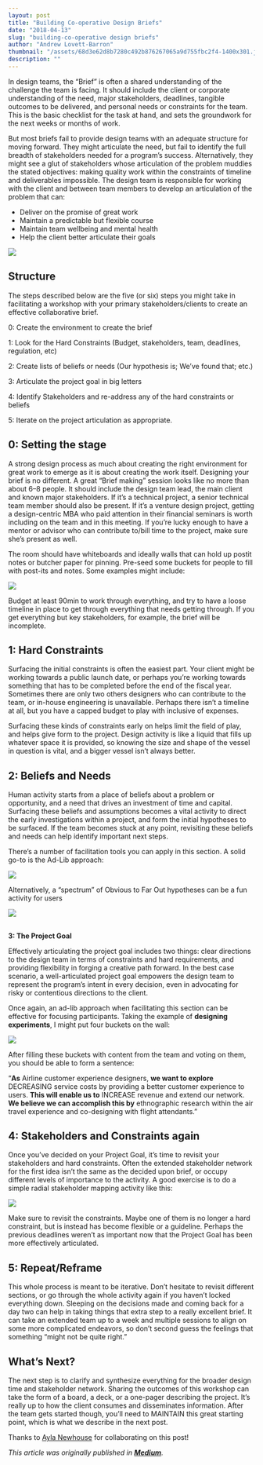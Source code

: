 ```yaml
---
layout: post
title: "Building Co-operative Design Briefs"
date: "2018-04-13"
slug: "building-co-operative design briefs"
author: "Andrew Lovett-Barron"
thumbnail: "/assets/68d3e62d8b7280c492b876267065a9d755fbc2f4-1400x301.jpg"
description: ""
---
```


In design teams, the “Brief” is often a shared understanding of the challenge the team is facing. It should include the client or corporate understanding of the need, major stakeholders, deadlines, tangible outcomes to be delivered, and personal needs or constraints for the team. This is the basic checklist for the task at hand, and sets the groundwork for the next weeks or months of work.

But most briefs fail to provide design teams with an adequate structure for moving forward. They might articulate the need, but fail to identify the full breadth of stakeholders needed for a program’s success. Alternatively, they might see a glut of stakeholders whose articulation of the problem muddies the stated objectives: making quality work within the constraints of timeline and deliverables impossible. The design team is responsible for working with the client and between team members to develop an articulation of the problem that can:

* Deliver on the promise of great work
* Maintain a predictable but flexible course
* Maintain team wellbeing and mental health
* Help the client better articulate their goals  


![](/assets/68d3e62d8b7280c492b876267065a9d755fbc2f4-1400x301.jpg)

## **Structure**

The steps described below are the five (or six) steps you might take in facilitating a workshop with your primary stakeholders/clients to create an effective collaborative brief.

0: Create the environment to create the brief

1: Look for the Hard Constraints (Budget, stakeholders, team, deadlines, regulation, etc)

2: Create lists of beliefs or needs (Our hypothesis is; We’ve found that; etc.)

3: Articulate the project goal in big letters

4: Identify Stakeholders and re-address any of the hard constraints or beliefs

5: Iterate on the project articulation as appropriate.

## **0: Setting the stage**

A strong design process as much about creating the right environment for great work to emerge as it is about creating the work itself. Designing your brief is no different. A great “Brief making” session looks like no more than about 6–8 people. It should include the design team lead, the main client and known major stakeholders. If it’s a technical project, a senior technical team member should also be present. If it’s a venture design project, getting a design-centric MBA who paid attention in their financial seminars is worth including on the team and in this meeting. If you’re lucky enough to have a mentor or advisor who can contribute to/bill time to the project, make sure she’s present as well.

The room should have whiteboards and ideally walls that can hold up postit notes or butcher paper for pinning. Pre-seed some buckets for people to fill with post-its and notes. Some examples might include:

![](/assets/ca98be98715c403766d0eef1b917a00564770049-714x342.png)



Budget at least 90min to work through everything, and try to have a loose timeline in place to get through everything that needs getting through. If you get everything but key stakeholders, for example, the brief will be incomplete.

## **1: Hard Constraints**

Surfacing the initial constraints is often the easiest part. Your client might be working towards a public launch date, or perhaps you’re working towards something that has to be completed before the end of the fiscal year. Sometimes there are only two others designers who can contribute to the team, or in-house engineering is unavailable. Perhaps there isn’t a timeline at all, but you have a capped budget to play with inclusive of expenses.

Surfacing these kinds of constraints early on helps limit the field of play, and helps give form to the project. Design activity is like a liquid that fills up whatever space it is provided, so knowing the size and shape of the vessel in question is vital, and a bigger vessel isn’t always better.

## **2: Beliefs and Needs**

Human activity starts from a place of beliefs about a problem or opportunity, and a need that drives an investment of time and capital. Surfacing these beliefs and assumptions becomes a vital activity to direct the early investigations within a project, and form the initial hypotheses to be surfaced. If the team becomes stuck at any point, revisiting these beliefs and needs can help identify important next steps.

There’s a number of facilitation tools you can apply in this section. A solid go-to is the Ad-Lib approach:  


![](/assets/4243378559a428d45f97ae8f8a770d3997d4aefb-936x282.png)

Alternatively, a “spectrum” of Obvious to Far Out hypotheses can be a fun activity for users

![](/assets/38e706a21ede135dea5bccb149d6a2eaadd4532a-966x416.png)

##   
**3: The Project Goal**

Effectively articulating the project goal includes two things: clear directions to the design team in terms of constraints and hard requirements, and providing flexibility in forging a creative path forward. In the best case scenario, a well-articulated project goal empowers the design team to represent the program’s intent in every decision, even in advocating for risky or contentious directions to the client.

Once again, an ad-lib approach when facilitating this section can be effective for focusing participants. Taking the example of **designing experiments**, I might put four buckets on the wall:



![](/assets/816f923f65580de7a8ff28c28aab42e22791bc58-1188x212.png)

After filling these buckets with content from the team and voting on them, you should be able to form a sentence:

“**As** Airline customer experience designers, **we want to explore** DECREASING service costs by providing a better customer experience to users. **This will enable us to** INCREASE revenue and extend our network. **We believe we can accomplish this by** ethnographic research within the air travel experience and co-designing with flight attendants.”

## **4: Stakeholders and Constraints again**

Once you’ve decided on your Project Goal, it’s time to revisit your stakeholders and hard constraints. Often the extended stakeholder network for the first idea isn’t the same as the decided upon brief, or occupy different levels of importance to the activity. A good exercise is to do a simple radial stakeholder mapping activity like this:



![](/assets/ad8251dbc068c25c9a71407f3ba13686ebd7e9b6-792x612.png)

Make sure to revisit the constraints. Maybe one of them is no longer a hard constraint, but is instead has become flexible or a guideline. Perhaps the previous deadlines weren’t as important now that the Project Goal has been more effectively articulated.

## **5: Repeat/Reframe**

This whole process is meant to be iterative. Don’t hesitate to revisit different sections, or go through the whole activity again if you haven’t locked everything down. Sleeping on the decisions made and coming back for a day two can help in taking things that extra step to a really excellent brief. It can take an extended team up to a week and multiple sessions to align on some more complicated endeavors, so don’t second guess the feelings that something “might not be quite right.”

## **What’s Next?**

The next step is to clarify and synthesize everything for the broader design time and stakeholder network. Sharing the outcomes of this workshop can take the form of a board, a deck, or a one-pager describing the project. It’s really up to how the client consumes and disseminates information. After the team gets started though, you’ll need to MAINTAIN this great starting point, which is what we describe in the next post.

Thanks to [Ayla Newhouse](https://medium.com/u/d3670aea1173?source=post_page-----e7570400299c--------------------------------) for collaborating on this post!



_This article was originally published in [**Medium**](https://medium.com/knowsi/building-co-operative-design-briefs-e7570400299c)._
